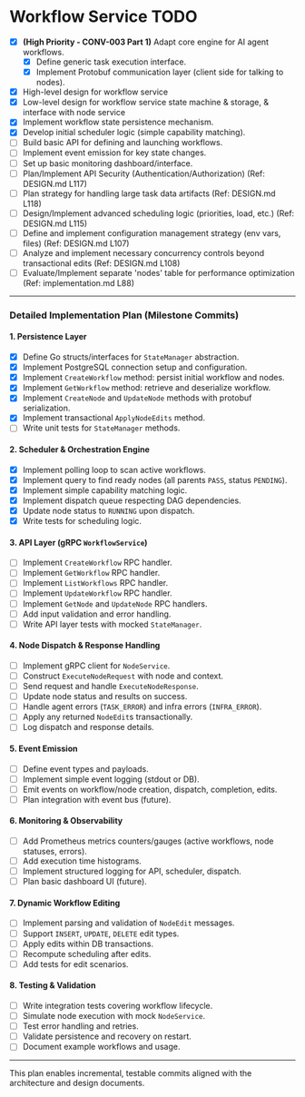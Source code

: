# Workflow Service TODO

*   [x] **(High Priority - CONV-003 Part 1)** Adapt core engine for AI agent workflows.
    *   [x] Define generic task execution interface.
    *   [x] Implement Protobuf communication layer (client side for talking to nodes).
*   [x] High-level design for workflow service
*   [x] Low-level design for workflow service state machine & storage, & interface with node service
*   [x] Implement workflow state persistence mechanism.
*   [x] Develop initial scheduler logic (simple capability matching).
*   [ ] Build basic API for defining and launching workflows.
*   [ ] Implement event emission for key state changes.
*   [ ] Set up basic monitoring dashboard/interface.
*   [ ] Plan/Implement API Security (Authentication/Authorization) (Ref: DESIGN.md L117)
*   [ ] Plan strategy for handling large task data artifacts (Ref: DESIGN.md L118)
*   [ ] Design/Implement advanced scheduling logic (priorities, load, etc.) (Ref: DESIGN.md L115)
*   [ ] Define and implement configuration management strategy (env vars, files) (Ref: DESIGN.md L107)
*   [ ] Analyze and implement necessary concurrency controls beyond transactional edits (Ref: DESIGN.md L108)
*   [ ] Evaluate/Implement separate 'nodes' table for performance optimization (Ref: implementation.md L88)
---

### Detailed Implementation Plan (Milestone Commits)

#### 1. Persistence Layer
- [x] Define Go structs/interfaces for `StateManager` abstraction.
- [x] Implement PostgreSQL connection setup and configuration.
- [x] Implement `CreateWorkflow` method: persist initial workflow and nodes.
- [x] Implement `GetWorkflow` method: retrieve and deserialize workflow.
- [x] Implement `CreateNode` and `UpdateNode` methods with protobuf serialization.
- [x] Implement transactional `ApplyNodeEdits` method.
- [ ] Write unit tests for `StateManager` methods.

#### 2. Scheduler & Orchestration Engine
- [x] Implement polling loop to scan active workflows.
- [x] Implement query to find ready nodes (all parents `PASS`, status `PENDING`).
- [x] Implement simple capability matching logic.
- [x] Implement dispatch queue respecting DAG dependencies.
- [x] Update node status to `RUNNING` upon dispatch.
- [x] Write tests for scheduling logic.

#### 3. API Layer (gRPC `WorkflowService`)
- [ ] Implement `CreateWorkflow` RPC handler.
- [ ] Implement `GetWorkflow` RPC handler.
- [ ] Implement `ListWorkflows` RPC handler.
- [ ] Implement `UpdateWorkflow` RPC handler.
- [ ] Implement `GetNode` and `UpdateNode` RPC handlers.
- [ ] Add input validation and error handling.
- [ ] Write API layer tests with mocked `StateManager`.

#### 4. Node Dispatch & Response Handling
- [ ] Implement gRPC client for `NodeService`.
- [ ] Construct `ExecuteNodeRequest` with node and context.
- [ ] Send request and handle `ExecuteNodeResponse`.
- [ ] Update node status and results on success.
- [ ] Handle agent errors (`TASK_ERROR`) and infra errors (`INFRA_ERROR`).
- [ ] Apply any returned `NodeEdit`s transactionally.
- [ ] Log dispatch and response details.

#### 5. Event Emission
- [ ] Define event types and payloads.
- [ ] Implement simple event logging (stdout or DB).
- [ ] Emit events on workflow/node creation, dispatch, completion, edits.
- [ ] Plan integration with event bus (future).

#### 6. Monitoring & Observability
- [ ] Add Prometheus metrics counters/gauges (active workflows, node statuses, errors).
- [ ] Add execution time histograms.
- [ ] Implement structured logging for API, scheduler, dispatch.
- [ ] Plan basic dashboard UI (future).

#### 7. Dynamic Workflow Editing
- [ ] Implement parsing and validation of `NodeEdit` messages.
- [ ] Support `INSERT`, `UPDATE`, `DELETE` edit types.
- [ ] Apply edits within DB transactions.
- [ ] Recompute scheduling after edits.
- [ ] Add tests for edit scenarios.

#### 8. Testing & Validation
- [ ] Write integration tests covering workflow lifecycle.
- [ ] Simulate node execution with mock `NodeService`.
- [ ] Test error handling and retries.
- [ ] Validate persistence and recovery on restart.
- [ ] Document example workflows and usage.

---

This plan enables incremental, testable commits aligned with the architecture and design documents.
